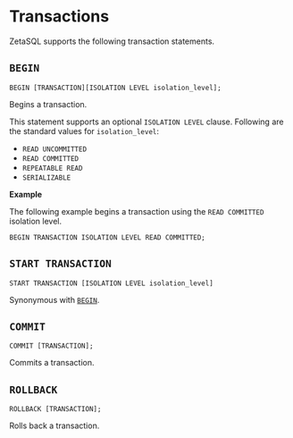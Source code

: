 

# Transactions

ZetaSQL supports the following transaction statements.

## `BEGIN`

```
BEGIN [TRANSACTION][ISOLATION LEVEL isolation_level];
```

Begins a transaction.

This statement supports an optional `ISOLATION LEVEL` clause. Following are the
standard values for `isolation_level`:

+ `READ UNCOMMITTED`
+ `READ COMMITTED`
+ `REPEATABLE READ`
+ `SERIALIZABLE`

**Example**

The following example begins a transaction using the `READ COMMITTED` isolation
level.

```
BEGIN TRANSACTION ISOLATION LEVEL READ COMMITTED;
```

## `START TRANSACTION`

```
START TRANSACTION [ISOLATION LEVEL isolation_level]
```

Synonymous with [`BEGIN`][begin-transaction].

## `COMMIT`

```
COMMIT [TRANSACTION];
```

Commits a transaction.

## `ROLLBACK`

```
ROLLBACK [TRANSACTION];
```

Rolls back a transaction.

[begin-transaction]: #begin

<!-- mdlint off(WHITESPACE_LINE_LENGTH) -->

<!-- mdlint on -->


